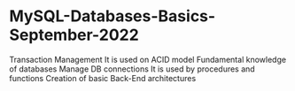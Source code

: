# MySQL-Databases-Basics-September-2022

Transaction Management
It is used on ACID model
Fundamental knowledge of databases
Manage DB connections
It is used by procedures and functions
Creation of basic Back-End architectures
